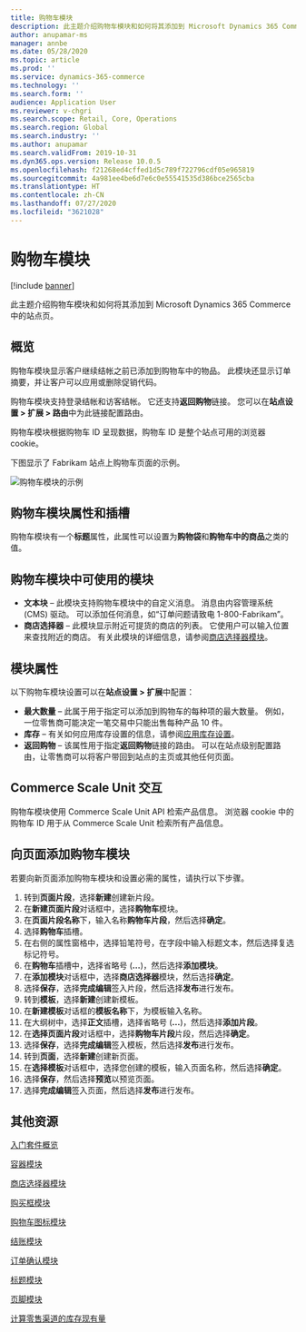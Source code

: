 ```yaml
---
title: 购物车模块
description: 此主题介绍购物车模块和如何将其添加到 Microsoft Dynamics 365 Commerce 中的站点页。
author: anupamar-ms
manager: annbe
ms.date: 05/28/2020
ms.topic: article
ms.prod: ''
ms.service: dynamics-365-commerce
ms.technology: ''
ms.search.form: ''
audience: Application User
ms.reviewer: v-chgri
ms.search.scope: Retail, Core, Operations
ms.search.region: Global
ms.search.industry: ''
ms.author: anupamar
ms.search.validFrom: 2019-10-31
ms.dyn365.ops.version: Release 10.0.5
ms.openlocfilehash: f21268ed4cffed1d5c789f722796cdf05e965819
ms.sourcegitcommit: 4a981ee4be6d7e6c0e55541535d386bce2565cba
ms.translationtype: HT
ms.contentlocale: zh-CN
ms.lasthandoff: 07/27/2020
ms.locfileid: "3621028"
---
```

# <a name="cart-module"></a>购物车模块

[!include [banner](includes/banner.md)]

此主题介绍购物车模块和如何将其添加到 Microsoft Dynamics 365 Commerce 中的站点页。

## <a name="overview"></a>概览

购物车模块显示客户继续结帐之前已添加到购物车中的物品。 此模块还显示订单摘要，并让客户可以应用或删除促销代码。

购物车模块支持登录结帐和访客结帐。 它还支持**返回购物**链接。 您可以在**站点设置 \> 扩展 \> 路由**中为此链接配置路由。

购物车模块根据购物车 ID 呈现数据，购物车 ID 是整个站点可用的浏览器 cookie。 

下图显示了 Fabrikam 站点上购物车页面的示例。

![购物车模块的示例](./media/cart2.PNG)

## <a name="cart-module-properties-and-slots"></a>购物车模块属性和插槽

购物车模块有一个**标题**属性，此属性可以设置为**购物袋**和**购物车中的商品**之类的值。 

## <a name="modules-that-can-be-used-in-a-cart-module"></a>购物车模块中可使用的模块

- **文本块** – 此模块支持购物车模块中的自定义消息。 消息由内容管理系统 (CMS) 驱动。 可以添加任何消息，如“订单问题请致电 1-800-Fabrikam”。
- **商店选择器** – 此模块显示附近可提货的商店的列表。 它使用户可以输入位置来查找附近的商店。 有关此模块的详细信息，请参阅[商店选择器模块](store-selector.md)。

## <a name="module-properties"></a>模块属性

以下购物车模块设置可以在**站点设置 \> 扩展**中配置：

- **最大数量** – 此属于用于指定可以添加到购物车的每种项的最大数量。 例如，一位零售商可能决定一笔交易中只能出售每种产品 10 件。
- **库存** – 有关如何应用库存设置的信息，请参阅[应用库存设置](inventory-settings.md)。
- **返回购物** – 该属性用于指定**返回购物**链接的路由。 可以在站点级别配置路由，让零售商可以将客户带回到站点的主页或其他任何页面。

## <a name="commerce-scale-unit-interaction"></a>Commerce Scale Unit 交互

购物车模块使用 Commerce Scale Unit API 检索产品信息。 浏览器 cookie 中的购物车 ID 用于从 Commerce Scale Unit 检索所有产品信息。

## <a name="add-a-cart-module-to-a-page"></a>向页面添加购物车模块

若要向新页面添加购物车模块和设置必需的属性，请执行以下步骤。

1. 转到**页面片段**，选择**新建**创建新片段。
1. 在**新建页面片段**对话框中，选择**购物车**模块。
1. 在**页面片段名称**下，输入名称**购物车片段**，然后选择**确定**。
1. 选择**购物车**插槽。
1. 在右侧的属性窗格中，选择铅笔符号，在字段中输入标题文本，然后选择复选标记符号。
1. 在**购物车**插槽中，选择省略号 (**...**)，然后选择**添加模块**。
1. 在**添加模块**对话框中，选择**商店选择器**模块，然后选择**确定**。
1. 选择**保存**，选择**完成编辑**签入片段，然后选择**发布**进行发布。
1. 转到**模板**，选择**新建**创建新模板。
1. 在**新建模板**对话框的**模板名称**下，为模板输入名称。
1. 在大纲树中，选择**正文**插槽，选择省略号 (**...**)，然后选择**添加片段**。
1. 在**选择页面片段**对话框中，选择**购物车片段**片段，然后选择**确定**。
1. 选择**保存**，选择**完成编辑**签入模板，然后选择**发布**进行发布。
1. 转到**页面**，选择**新建**创建新页面。
1. 在**选择模板**对话框中，选择您创建的模板，输入页面名称，然后选择**确定**。
1. 选择**保存**，然后选择**预览**以预览页面。
1. 选择**完成编辑**签入页面，然后选择**发布**进行发布。

## <a name="additional-resources"></a>其他资源

[入门套件概览](starter-kit-overview.md)

[容器模块](add-container-module.md)

[商店选择器模块](store-selector.md)

[购买框模块](add-buy-box.md)

[购物车图标模块](cart-icon-module.md)

[结账模块](add-checkout-module.md)

[订单确认模块](order-confirmation-module.md)

[标题模块](author-header-module.md)

[页脚模块](author-footer-module.md)

[计算零售渠道的库存现有量](calculated-inventory-retail-channels.md)
